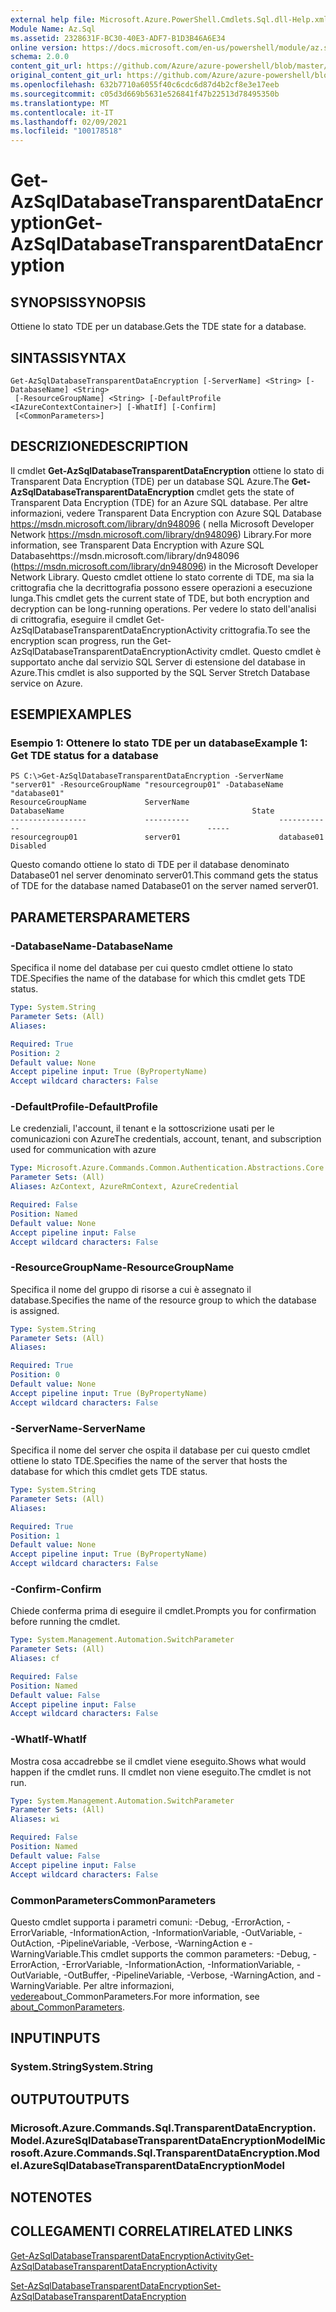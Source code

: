 ```yaml
---
external help file: Microsoft.Azure.PowerShell.Cmdlets.Sql.dll-Help.xml
Module Name: Az.Sql
ms.assetid: 2328631F-BC30-40E3-ADF7-B1D3B46A6E34
online version: https://docs.microsoft.com/en-us/powershell/module/az.sql/get-azsqldatabasetransparentdataencryption
schema: 2.0.0
content_git_url: https://github.com/Azure/azure-powershell/blob/master/src/Sql/Sql/help/Get-AzSqlDatabaseTransparentDataEncryption.md
original_content_git_url: https://github.com/Azure/azure-powershell/blob/master/src/Sql/Sql/help/Get-AzSqlDatabaseTransparentDataEncryption.md
ms.openlocfilehash: 632b7710a6055f40c6cdc6d87d4b2cf8e3e17eeb
ms.sourcegitcommit: c05d3d669b5631e526841f47b22513d78495350b
ms.translationtype: MT
ms.contentlocale: it-IT
ms.lasthandoff: 02/09/2021
ms.locfileid: "100178518"
---
```

# <span data-ttu-id="e99d6-101">Get-AzSqlDatabaseTransparentDataEncryption</span><span class="sxs-lookup"><span data-stu-id="e99d6-101">Get-AzSqlDatabaseTransparentDataEncryption</span></span>

## <span data-ttu-id="e99d6-102">SYNOPSIS</span><span class="sxs-lookup"><span data-stu-id="e99d6-102">SYNOPSIS</span></span>
<span data-ttu-id="e99d6-103">Ottiene lo stato TDE per un database.</span><span class="sxs-lookup"><span data-stu-id="e99d6-103">Gets the TDE state for a database.</span></span>

## <span data-ttu-id="e99d6-104">SINTASSI</span><span class="sxs-lookup"><span data-stu-id="e99d6-104">SYNTAX</span></span>

```
Get-AzSqlDatabaseTransparentDataEncryption [-ServerName] <String> [-DatabaseName] <String>
 [-ResourceGroupName] <String> [-DefaultProfile <IAzureContextContainer>] [-WhatIf] [-Confirm]
 [<CommonParameters>]
```

## <span data-ttu-id="e99d6-105">DESCRIZIONE</span><span class="sxs-lookup"><span data-stu-id="e99d6-105">DESCRIPTION</span></span>
<span data-ttu-id="e99d6-106">Il cmdlet **Get-AzSqlDatabaseTransparentDataEncryption** ottiene lo stato di Transparent Data Encryption (TDE) per un database SQL Azure.</span><span class="sxs-lookup"><span data-stu-id="e99d6-106">The **Get-AzSqlDatabaseTransparentDataEncryption** cmdlet gets the state of Transparent Data Encryption (TDE) for an Azure SQL database.</span></span>
<span data-ttu-id="e99d6-107">Per altre informazioni, vedere Transparent Data Encryption con Azure SQL Database https://msdn.microsoft.com/library/dn948096 ( nella Microsoft Developer Network https://msdn.microsoft.com/library/dn948096) Library.</span><span class="sxs-lookup"><span data-stu-id="e99d6-107">For more information, see Transparent Data Encryption with Azure SQL Databasehttps://msdn.microsoft.com/library/dn948096 (https://msdn.microsoft.com/library/dn948096) in the Microsoft Developer Network Library.</span></span>
<span data-ttu-id="e99d6-108">Questo cmdlet ottiene lo stato corrente di TDE, ma sia la crittografia che la decrittografia possono essere operazioni a esecuzione lunga.</span><span class="sxs-lookup"><span data-stu-id="e99d6-108">This cmdlet gets the current state of TDE, but both encryption and decryption can be long-running operations.</span></span>
<span data-ttu-id="e99d6-109">Per vedere lo stato dell'analisi di crittografia, eseguire il cmdlet Get-AzSqlDatabaseTransparentDataEncryptionActivity crittografia.</span><span class="sxs-lookup"><span data-stu-id="e99d6-109">To see the encryption scan progress, run the Get-AzSqlDatabaseTransparentDataEncryptionActivity cmdlet.</span></span>
<span data-ttu-id="e99d6-110">Questo cmdlet è supportato anche dal servizio SQL Server di estensione del database in Azure.</span><span class="sxs-lookup"><span data-stu-id="e99d6-110">This cmdlet is also supported by the SQL Server Stretch Database service on Azure.</span></span>

## <span data-ttu-id="e99d6-111">ESEMPI</span><span class="sxs-lookup"><span data-stu-id="e99d6-111">EXAMPLES</span></span>

### <span data-ttu-id="e99d6-112">Esempio 1: Ottenere lo stato TDE per un database</span><span class="sxs-lookup"><span data-stu-id="e99d6-112">Example 1: Get TDE status for a database</span></span>
```
PS C:\>Get-AzSqlDatabaseTransparentDataEncryption -ServerName "server01" -ResourceGroupName "resourcegroup01" -DatabaseName "database01"
ResourceGroupName             ServerName                    DatabaseName                                          State
-----------------             ----------                    ------------                                          -----
resourcegroup01               server01                      database01                                            Disabled
```

<span data-ttu-id="e99d6-113">Questo comando ottiene lo stato di TDE per il database denominato Database01 nel server denominato server01.</span><span class="sxs-lookup"><span data-stu-id="e99d6-113">This command gets the status of TDE for the database named Database01 on the server named server01.</span></span>

## <span data-ttu-id="e99d6-114">PARAMETERS</span><span class="sxs-lookup"><span data-stu-id="e99d6-114">PARAMETERS</span></span>

### <span data-ttu-id="e99d6-115">-DatabaseName</span><span class="sxs-lookup"><span data-stu-id="e99d6-115">-DatabaseName</span></span>
<span data-ttu-id="e99d6-116">Specifica il nome del database per cui questo cmdlet ottiene lo stato TDE.</span><span class="sxs-lookup"><span data-stu-id="e99d6-116">Specifies the name of the database for which this cmdlet gets TDE status.</span></span>

```yaml
Type: System.String
Parameter Sets: (All)
Aliases:

Required: True
Position: 2
Default value: None
Accept pipeline input: True (ByPropertyName)
Accept wildcard characters: False
```

### <span data-ttu-id="e99d6-117">-DefaultProfile</span><span class="sxs-lookup"><span data-stu-id="e99d6-117">-DefaultProfile</span></span>
<span data-ttu-id="e99d6-118">Le credenziali, l'account, il tenant e la sottoscrizione usati per le comunicazioni con Azure</span><span class="sxs-lookup"><span data-stu-id="e99d6-118">The credentials, account, tenant, and subscription used for communication with azure</span></span>

```yaml
Type: Microsoft.Azure.Commands.Common.Authentication.Abstractions.Core.IAzureContextContainer
Parameter Sets: (All)
Aliases: AzContext, AzureRmContext, AzureCredential

Required: False
Position: Named
Default value: None
Accept pipeline input: False
Accept wildcard characters: False
```

### <span data-ttu-id="e99d6-119">-ResourceGroupName</span><span class="sxs-lookup"><span data-stu-id="e99d6-119">-ResourceGroupName</span></span>
<span data-ttu-id="e99d6-120">Specifica il nome del gruppo di risorse a cui è assegnato il database.</span><span class="sxs-lookup"><span data-stu-id="e99d6-120">Specifies the name of the resource group to which the database is assigned.</span></span>

```yaml
Type: System.String
Parameter Sets: (All)
Aliases:

Required: True
Position: 0
Default value: None
Accept pipeline input: True (ByPropertyName)
Accept wildcard characters: False
```

### <span data-ttu-id="e99d6-121">-ServerName</span><span class="sxs-lookup"><span data-stu-id="e99d6-121">-ServerName</span></span>
<span data-ttu-id="e99d6-122">Specifica il nome del server che ospita il database per cui questo cmdlet ottiene lo stato TDE.</span><span class="sxs-lookup"><span data-stu-id="e99d6-122">Specifies the name of the server that hosts the database for which this cmdlet gets TDE status.</span></span>

```yaml
Type: System.String
Parameter Sets: (All)
Aliases:

Required: True
Position: 1
Default value: None
Accept pipeline input: True (ByPropertyName)
Accept wildcard characters: False
```

### <span data-ttu-id="e99d6-123">-Confirm</span><span class="sxs-lookup"><span data-stu-id="e99d6-123">-Confirm</span></span>
<span data-ttu-id="e99d6-124">Chiede conferma prima di eseguire il cmdlet.</span><span class="sxs-lookup"><span data-stu-id="e99d6-124">Prompts you for confirmation before running the cmdlet.</span></span>

```yaml
Type: System.Management.Automation.SwitchParameter
Parameter Sets: (All)
Aliases: cf

Required: False
Position: Named
Default value: False
Accept pipeline input: False
Accept wildcard characters: False
```

### <span data-ttu-id="e99d6-125">-WhatIf</span><span class="sxs-lookup"><span data-stu-id="e99d6-125">-WhatIf</span></span>
<span data-ttu-id="e99d6-126">Mostra cosa accadrebbe se il cmdlet viene eseguito.</span><span class="sxs-lookup"><span data-stu-id="e99d6-126">Shows what would happen if the cmdlet runs.</span></span>
<span data-ttu-id="e99d6-127">Il cmdlet non viene eseguito.</span><span class="sxs-lookup"><span data-stu-id="e99d6-127">The cmdlet is not run.</span></span>

```yaml
Type: System.Management.Automation.SwitchParameter
Parameter Sets: (All)
Aliases: wi

Required: False
Position: Named
Default value: False
Accept pipeline input: False
Accept wildcard characters: False
```

### <span data-ttu-id="e99d6-128">CommonParameters</span><span class="sxs-lookup"><span data-stu-id="e99d6-128">CommonParameters</span></span>
<span data-ttu-id="e99d6-129">Questo cmdlet supporta i parametri comuni: -Debug, -ErrorAction, -ErrorVariable, -InformationAction, -InformationVariable, -OutVariable, -OutAction, -PipelineVariable, -Verbose, -WarningAction e -WarningVariable.</span><span class="sxs-lookup"><span data-stu-id="e99d6-129">This cmdlet supports the common parameters: -Debug, -ErrorAction, -ErrorVariable, -InformationAction, -InformationVariable, -OutVariable, -OutBuffer, -PipelineVariable, -Verbose, -WarningAction, and -WarningVariable.</span></span> <span data-ttu-id="e99d6-130">Per altre informazioni, [vedere](http://go.microsoft.com/fwlink/?LinkID=113216)about_CommonParameters.</span><span class="sxs-lookup"><span data-stu-id="e99d6-130">For more information, see [about_CommonParameters](http://go.microsoft.com/fwlink/?LinkID=113216).</span></span>

## <span data-ttu-id="e99d6-131">INPUT</span><span class="sxs-lookup"><span data-stu-id="e99d6-131">INPUTS</span></span>

### <span data-ttu-id="e99d6-132">System.String</span><span class="sxs-lookup"><span data-stu-id="e99d6-132">System.String</span></span>

## <span data-ttu-id="e99d6-133">OUTPUT</span><span class="sxs-lookup"><span data-stu-id="e99d6-133">OUTPUTS</span></span>

### <span data-ttu-id="e99d6-134">Microsoft.Azure.Commands.Sql.TransparentDataEncryption.Model.AzureSqlDatabaseTransparentDataEncryptionModel</span><span class="sxs-lookup"><span data-stu-id="e99d6-134">Microsoft.Azure.Commands.Sql.TransparentDataEncryption.Model.AzureSqlDatabaseTransparentDataEncryptionModel</span></span>

## <span data-ttu-id="e99d6-135">NOTE</span><span class="sxs-lookup"><span data-stu-id="e99d6-135">NOTES</span></span>

## <span data-ttu-id="e99d6-136">COLLEGAMENTI CORRELATI</span><span class="sxs-lookup"><span data-stu-id="e99d6-136">RELATED LINKS</span></span>

[<span data-ttu-id="e99d6-137">Get-AzSqlDatabaseTransparentDataEncryptionActivity</span><span class="sxs-lookup"><span data-stu-id="e99d6-137">Get-AzSqlDatabaseTransparentDataEncryptionActivity</span></span>](./Get-AzSqlDatabaseTransparentDataEncryptionActivity.md)

[<span data-ttu-id="e99d6-138">Set-AzSqlDatabaseTransparentDataEncryption</span><span class="sxs-lookup"><span data-stu-id="e99d6-138">Set-AzSqlDatabaseTransparentDataEncryption</span></span>](./Set-AzSqlDatabaseTransparentDataEncryption.md)
